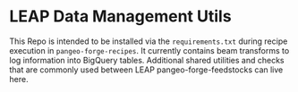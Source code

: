 # LEAP Data Management Utils


This Repo is intended to be installed via the `requirements.txt` during recipe execution in `pangeo-forge-recipes`. It currently contains beam transforms to log information into BigQuery tables. Additional shared utilities and checks that are commonly used between LEAP pangeo-forge-feedstocks can live here. 
